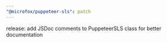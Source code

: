 ```yaml
---
"@microfox/puppeteer-sls": patch
---
```


release: add JSDoc comments to PuppeteerSLS class for better documentation
